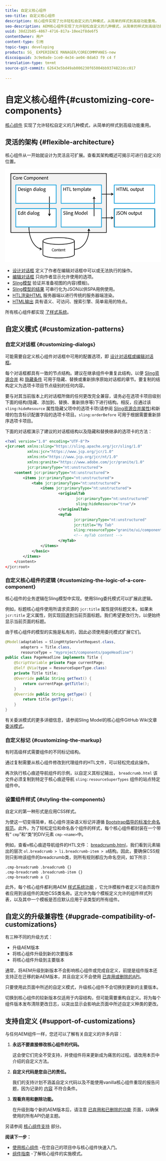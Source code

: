 ```yaml
---
title: 自定义核心组件
seo-title: 自定义核心组件
description: 核心组件实现了允许轻松自定义的几种模式，从简单的样式到高级功能重用。
seo-description: AEM核心组件实现了允许轻松自定义的几种模式，从简单的样式到高级功能重用。
uuid: 38d22b85-4867-4716-817a-10ee2f8de6f5
contentOwner: 用户
content-type: 引用
topic-tags: developing
products: SG_ EXPERIENCE MANAGER/CORECOMMPANES-new
discoiquuid: 3c9e0ade-1ce0-4e34-ae04-8da63 f9 c4 f
translation-type: tm+mt
source-git-commit: 62643e5bd49ab006230f65004bb9374822dcc017

---
```



# 自定义核心组件{#customizing-core-components}

[核心组件](developing.md) 实现了允许轻松自定义的几种模式，从简单的样式到高级功能重用。

## 灵活的架构 {#flexible-architecture}

核心组件从一开始就设计为灵活且可扩展。查看其架构概述可揭示可进行自定义的位置。

![核心组件体系架构](assets/screen_shot_2018-12-07at093742.png)

* [设计对话框](authoring.md#edit-and-design-dialogs) 定义了作者在编辑对话框中可以或无法执行的操作。
* [编辑对话框](authoring.md#edit-and-design-dialogs) 只向作者显示允许使用的选项。
* [Sling模型](#customizing-the-logic-of-a-core-component) 验证并准备视图的内容(模板)。
* [Sling模型的结果](#customizing-the-logic-of-a-core-component) 可串行化为JSON以供SPA用例使用。
* [HTL渲染HTML](#customizing-the-markup) 服务器端以进行传统的服务器端渲染。
* [HTML输出](#customizing-the-markup) 具有语义、可访问、搜索引擎、简单易用的特点。

所有核心组件都实现 [了样式系统](customizing.md)。

## 自定义模式 {#customization-patterns}

### 自定义对话框 {#customizing-dialogs}

可能需要自定义核心组件对话框中可用的配置选项，即 [设计对话框或编辑对话框](authoring.md)。

每个对话框都具有一致的节点结构。建议在继承组件中重复此结构，以便 [Sling资源合并](https://helpx.adobe.com/experience-manager/6-4/sites/developing/using/sling-resource-merger.html) 和 [隐藏条件](https://helpx.adobe.com/experience-manager/6-5/sites/developing/using/hide-conditions.html) 可用于隐藏、替换或重新排序原始对话框的章节。要复制的结构定义为选项卡项目节点级别的任何内容。

要与对其当前版本上的对话框所做的任何更改完全兼容，请务必在选项卡项目级别下面的结构(隐藏、添加到、替换、重新排序等)下进行结构。相反，应通过该 `sling:hideResource` 属性隐藏父项中的选项卡项(请参阅 [Sling资源合并属性](https://helpx.adobe.com/experience-manager/6-5/sites/developing/using/sling-resource-merger.html))和新增的包含标识配置字段的选项卡项目。`sling:orderBefore` 可用于根据需要重新排序选项卡项目。

下面的对话框演示了建议的对话框结构以及隐藏和替换继承的选项卡的方法：

<!-- 

Comment Type: annotation
Last Modified By: ims-author-CE1E2CE451D1F0680A490D45@AdobeID
Last Modified Date: 2017-04-17T17:43:20.265-0400

Should we provide guidance on how to name their CSS classes, etc. to align to component re-usability best-practices? We tout that we follow bootstrap css naming, should we be counseling customers to align similarly? .cmp- 
<component name="">
  -- 
 <element>
   - 
  <element descriptor="">
    ? 
  </element> 
 </element> 
</component>

 -->

```xml
<?xml version="1.0" encoding="UTF-8"?>
<jcr:root xmlns:sling="https://sling.apache.org/jcr/sling/1.0"
          xmlns:jcr="https://www.jcp.org/jcr/1.0"
          xmlns:nt="https://www.jcp.org/jcr/nt/1.0"
          xmlns:granite="https://www.adobe.com/jcr/granite/1.0"
          jcr:primaryType="nt:unstructured">
    <content jcr:primaryType="nt:unstructured">
        <items jcr:primaryType="nt:unstructured">
            <tabs jcr:primaryType="nt:unstructured">
                <items jcr:primaryType="nt:unstructured">
                        <originalTab
                                jcr:primaryType="nt:unstructured"
                                sling:hideResource="true"/>
                        </originalTab>
                        <myTab
                               jcr:primaryType="nt:unstructured"
                               jcr:title="My Tab"
                               sling:resourceType="granite/ui/components/coral/foundation/container"/>
                               <!-- myTab content -->
                        </myTab>
                </items>
            </basic>
        </items>
    </content>
</jcr:root>
```

### 自定义核心组件的逻辑 {#customizing-the-logic-of-a-core-component}

核心组件的业务逻辑在Sling模型中实现。使用Sling委托模式可以扩展此逻辑。

例如，标题核心组件使用所请求资源的 `jcr:title` 属性提供标题文本。如果未 `jcr:title` 定义属性，则实现回退到当前页面标题。我们希望更改行为，以便始终显示当前页面的标题。

由于核心组件的模型的实施是私有的，因此必须使用委托模式扩展它们。

```java
@Model(adaptables = SlingHttpServletRequest.class,
       adapters = Title.class,
       resourceType = "myproject/components/pageHeadline")
public class PageHeadline implements Title {
    @ScriptVariable private Page currentPage;
    @Self @Via(type = ResourceSuperType.class)
    private Title title;
    @Override public String getText() {
        return currentPage.getTitle();
    }
    @Override public String getType() {
        return title.getType();
    }
}
```

有关委派模式的更多详细信息，请参阅Sling Model的核心组件GitHub Wiki文章 [委派模式](https://github.com/adobe/aem-core-wcm-components/wiki/Delegation-Pattern-for-Sling-Models)。

### 自定义标记 {#customizing-the-markup}

有时高级样式需要组件的不同标记结构。

通过复制需要从核心组件修改到代理组件的HTL文件，可以轻松完成此操作。

再次执行核心痕迹导航组件的示例，以自定义其标记输出， `breadcrumb.html` 该文件必须复制到特定于核心痕迹导航 `sling:resourceSuperTypes` 组件的站点特定组件中。

<!-- 

Comment Type: annotation
Last Modified By: ims-author-CE1E2CE451D1F0680A490D45@AdobeID
Last Modified Date: 2017-04-17T17:43:20.265-0400

Should we provide guidance on how to name their CSS classes, etc. to align to component re-usability best-practices? We tout that we follow bootstrap css naming, should we be counseling customers to align similarly? .cmp- 
<component name="">
  -- 
 <element>
   - 
  <element descriptor="">
    ? 
  </element> 
 </element> 
</component>

 -->

### 设置组件样式 {#styling-the-components}

自定义的第一种形式是应用CSS样式。

为使这一切变得简单，核心组件渲染语义标记并遵循 [Bootstrap倡导的标准化命名规范](https://getbootstrap.com/)。此外，为了轻松定位和命名各个组件的样式，每个核心组件都封装在一个带有“ `cmp`”和“类”的DIV元素 `cmp-<name>`中。

例如，查看v核心痕迹导航组件的HTL文件： [breadcrumb.html](https://github.com/adobe/aem-core-wcm-components/blob/master/content/src/content/jcr_root/apps/core/wcm/components/breadcrumb/v2/breadcrumb/breadcrumb.html)，我们看到元素输出的层次 `ol.breadcrumb > li.breadcrumb-item > a`结构。因此，要确保CSS规则只影响该组件的breadcrumb类，则所有规则都应为命名空间，如下所示：

```shell
.cmp-breadcrumb .breadcrumb {}  
.cmp-breadcrumb .breadcrumb-item {}  
.cmp-breadcrumb a {}
```

此外，每个核心组件都利用AEM [样式系统功能](https://helpx.adobe.com/experience-manager/6-5/sites/authoring/using/style-system.html) ，它允许模板作者定义可由页面作者应用到该组件的其他CSS类名称。这允许为每个模板定义允许的组件样式列表，以及其中一个模板是否应默认应用于该类型的所有组件。

## 自定义的升级兼容性 {#upgrade-compatibility-of-customizations}

有三种不同的升级方式：

* 升级AEM版本
* 将核心组件升级到新的次要版本
* 将核心组件升级到主要版本

通常，将AEM升级到新版本不会影响核心组件或完成自定义，前提是组件版本还支持正在迁移的新AEM版本，并且自定义不会使用 [已弃用或删除的API](https://helpx.adobe.com/experience-manager/6-5/release-notes/deprecated-removed-features.html)。

只要使用此页面中所述的自定义模式，升级核心组件不会切换到更新的主要版本。

切换到核心组件的较新版本仅适用于内容结构，但可能需要重构自定义。将为每个组件版本发布清除更改日志，以突出显示会影响此页面中所述自定义种类的更改。

## 支持自定义 {#support-of-customizations}

与任何AEM组件一样，您还可以了解有关自定义的许多内容：

1. **永远不要直接修改核心组件的代码。**

   这会使它们完全不受支持，并使组件将来更新成为痛苦的过程。请改用本页中介绍的自定义方法。

1. **自定义代码是您自己的责任。**

   我们的支持计划不涵盖自定义代码以及不能使用vanilla核心组件重现的报告问题，因为记录的 [内容](using.md) 不符合条件。

1. **观看弃用和删除功能。**

   在升级到每个新的AEM版本后，请注意 [已弃用和已删除的功能](https://helpx.adobe.com/experience-manager/6-5/release-notes/deprecated-removed-features.html) 页面，以确保使用的所有API仍是主题。

另请参阅 [核心组件支持](developing.md#core-component-support) 部分。

**阅读下一步：**

* [使用核心组件](using.md) -在您自己的项目中与核心组件快速入门。
* [组件指南](guidelines.md) -了解核心组件的实施模式。
